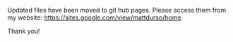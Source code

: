 Updated files have been moved to git hub pages. Please access them from my website: https://sites.google.com/view/mattdurso/home

Thank you!

